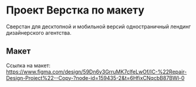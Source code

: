 # Проект Верстка по макету

Сверстан для десктопной и мобильной версий одностраничный лендинг дизайнерского агентства. 


## Макет

Ссылка на макет: https://www.figma.com/design/59Dn6y3GrruMK7clfeLwOf/IC-%22Repair-Design-Project%22--Copy-?node-id=159435-2&t=6HfixCNqcbB87BWl-0